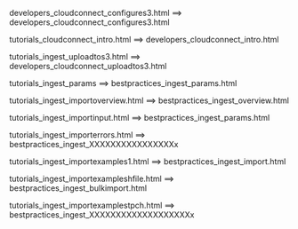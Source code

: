 developers_cloudconnect_configures3.html
    ==> developers_cloudconnect_configures3.html

tutorials_cloudconnect_intro.html
    ==> developers_cloudconnect_intro.html

tutorials_ingest_uploadtos3.html
    ==> developers_cloudconnect_uploadtos3.html

tutorials_ingest_params
    ==> bestpractices_ingest_params.html

tutorials_ingest_importoverview.html
    ==> bestpractices_ingest_overview.html

tutorials_ingest_importinput.html
    ==> bestpractices_ingest_params.html

tutorials_ingest_importerrors.html
    ==> bestpractices_ingest_XXXXXXXXXXXXXXXXx

tutorials_ingest_importexamples1.html
    ==> bestpractices_ingest_import.html

tutorials_ingest_importexampleshfile.html
    ==> bestpractices_ingest_bulkimport.html

tutorials_ingest_importexamplestpch.html
    ==> bestpractices_ingest_XXXXXXXXXXXXXXXXXXXx
